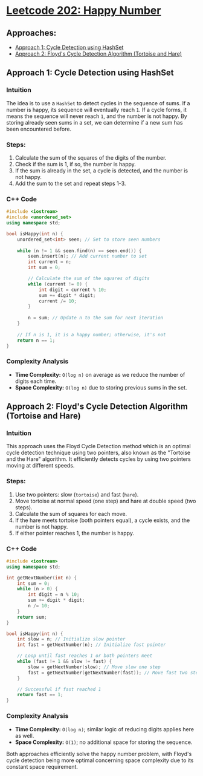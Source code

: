 # [Leetcode 202: Happy Number](https://leetcode.com/problems/happy-number/)

## Approaches:
- [Approach 1: Cycle Detection using HashSet](#approach-1-cycle-detection-using-hashset)
- [Approach 2: Floyd's Cycle Detection Algorithm (Tortoise and Hare)](#approach-2-floyds-cycle-detection-algorithm-tortoise-and-hare)

## Approach 1: Cycle Detection using HashSet

### Intuition
The idea is to use a `HashSet` to detect cycles in the sequence of sums. If a number is happy, its sequence will eventually reach `1`. If a cycle forms, it means the sequence will never reach `1`, and the number is not happy. By storing already seen sums in a set, we can determine if a new sum has been encountered before.

### Steps:
1. Calculate the sum of the squares of the digits of the number.
2. Check if the sum is 1, if so, the number is happy.
3. If the sum is already in the set, a cycle is detected, and the number is not happy.
4. Add the sum to the set and repeat steps 1-3.

### C++ Code

```cpp
#include <iostream>
#include <unordered_set>
using namespace std;

bool isHappy(int n) {
    unordered_set<int> seen; // Set to store seen numbers
    
    while (n != 1 && seen.find(n) == seen.end()) {
        seen.insert(n); // Add current number to set
        int current = n;
        int sum = 0;

        // Calculate the sum of the squares of digits
        while (current != 0) {
            int digit = current % 10;
            sum += digit * digit;
            current /= 10;
        }
        
        n = sum; // Update n to the sum for next iteration
    }
    
    // If n is 1, it is a happy number; otherwise, it's not
    return n == 1;
}
```
### Complexity Analysis
- **Time Complexity:** `O(log n)` on average as we reduce the number of digits each time.
- **Space Complexity:** `O(log n)` due to storing previous sums in the set.

## Approach 2: Floyd's Cycle Detection Algorithm (Tortoise and Hare)

### Intuition
This approach uses the Floyd Cycle Detection method which is an optimal cycle detection technique using two pointers, also known as the "Tortoise and the Hare" algorithm. It efficiently detects cycles by using two pointers moving at different speeds.

### Steps:
1. Use two pointers: slow (`tortoise`) and fast (`hare`).
2. Move tortoise at normal speed (one step) and hare at double speed (two steps).
3. Calculate the sum of squares for each move.
4. If the hare meets tortoise (both pointers equal), a cycle exists, and the number is not happy.
5. If either pointer reaches 1, the number is happy.

### C++ Code

```cpp
#include <iostream>
using namespace std;

int getNextNumber(int n) {
    int sum = 0;
    while (n > 0) {
        int digit = n % 10;
        sum += digit * digit;
        n /= 10;
    }
    return sum;
}

bool isHappy(int n) {
    int slow = n; // Initialize slow pointer
    int fast = getNextNumber(n); // Initialize fast pointer

    // Loop until fast reaches 1 or both pointers meet
    while (fast != 1 && slow != fast) {
        slow = getNextNumber(slow); // Move slow one step
        fast = getNextNumber(getNextNumber(fast)); // Move fast two steps
    }

    // Successful if fast reached 1
    return fast == 1;
}
```

### Complexity Analysis
- **Time Complexity:** `O(log n)`; similar logic of reducing digits applies here as well.
- **Space Complexity:** `O(1)`; no additional space for storing the sequence.

Both approaches efficiently solve the happy number problem, with Floyd's cycle detection being more optimal concerning space complexity due to its constant space requirement.

